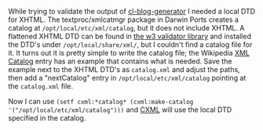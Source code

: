 <p>While trying to validate the output of <a href="http://hugoduncan.github.com/cl-blog-generator/content/site/index.xhtml">cl-blog-generator</a> I needed a local DTD for XHTML.  The textproc/xmlcatmgr package in Darwin Ports creates a catalog at <code>/opt/local/etc/xml/catalog</code>, but it does not include XHTML.  A flattened XHTML DTD can be found in <a href="http://validator.w3.org/sgml-lib.tar.gz">the w3 validator library</a> and installed the DTD's under <code>/opt/local/share/xml/</code>, but I couldn't find a catalog file for it.  It turns out it is pretty simple to write the catalog file; the Wikipedia <a href="http://en.wikipedia.org/wiki/XML_Catalog">XML Catalog</a> entry has an example that contains what is needed.  Save the example next to the XHTML DTD's as <code>catalog.xml</code> and adjust the paths, then add a "nextCatalog" entry in <code>/opt/local/etc/xml/catalog</code> pointing at the <code>catalog.xml</code> file.</p>
<p>Now I can use <code>(setf cxml:*catalog* (cxml:make-catalog '("/opt/local/etc/xml/catalog")))</code> and <a href="http://common-lisp.net/project/cxml/">CXML</a> will use the local DTD specified in the catalog.</p>